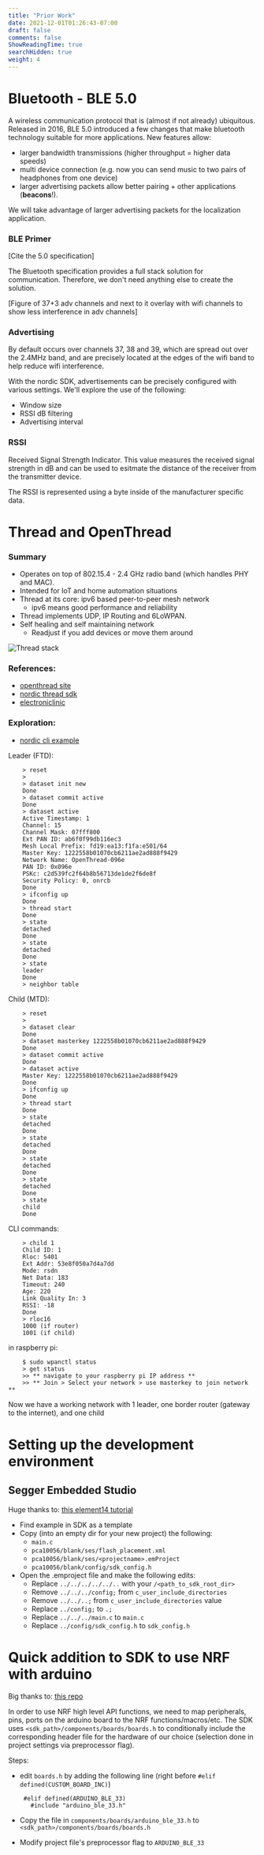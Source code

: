 ```yaml
---
title: "Prior Work"
date: 2021-12-01T01:26:43-07:00
draft: false
comments: false
ShowReadingTime: true
searchHidden: true
weight: 4
---
```


# Bluetooth - BLE 5.0

A wireless communication protocol that is (almost if not already) ubiquitous. Released in 2016, BLE 5.0 introduced a few changes that make bluetooth technology suitable for more applications. New features allow:
- larger bandwidth transmissions (higher throughput = higher data speeds)
- multi device connection (e.g. now you can send music to two pairs of headphones from one device)
- larger advertising packets allow better pairing + other applications (**beacons**!). 

We will take advantage of larger advertising packets for the localization application. 

### BLE Primer

[Cite the 5.0 specification]

The Bluetooth specification provides a full stack solution for communication. Therefore, we don't need anything else to create the solution.

[Figure of 37+3 adv channels and next to it overlay with wifi channels to show less interference in adv channels]

### Advertising

By default occurs over channels 37, 38 and 39, which are spread out over the 2.4MHz band, and are precisely located at the edges of the wifi band to help reduce wifi interference. 

With the nordic SDK, advertisements can be precisely configured with various settings. We'll explore the use of the following:
- Window size
- RSSI dB filtering
- Advertising interval

### RSSI

Received Signal Strength Indicator. This value measures the received signal strength in dB and can be used to esitmate the distance of the receiver from the transmitter device. 

The RSSI is represented using a byte inside of the manufacturer specific data. 

# Thread and OpenThread

### Summary
- Operates on top of 802.15.4 - 2.4 GHz radio band (which handles PHY and MAC). 
- Intended for IoT and home automation situations
- Thread at its core: ipv6 based peer-to-peer mesh network
  - ipv6 means good performance and reliability
- Thread implements UDP, IP Routing and 6LoWPAN. 
- Self healing and self maintaining network
  - Readjust if you add devices or move them around

![Thread stack](/ecem202a_project/images/thread_stack.png)



### References: 

- [openthread site](https://openthread.io/)
- [nordic thread sdk](https://infocenter.nordicsemi.com/index.jsp?topic=%2Fstruct_sdk%2Fstruct%2Fsdk_thread_zigbee_latest.html)
- [electroniclinic](https://www.electroniclinic.com/thread-protocol-architecture-and-topology-fully-explained/)

### Exploration: 
- [nordic cli example](https://infocenter.nordicsemi.com/index.jsp?topic=%2Fsdk_tz_v4.1.0%2Fthread_cli_example.html)

Leader (FTD):

        > reset
        >
        > dataset init new
        Done
        > dataset commit active
        Done
        > dataset active
        Active Timestamp: 1
        Channel: 15
        Channel Mask: 07fff800
        Ext PAN ID: ab6f0f99db116ec3
        Mesh Local Prefix: fd19:ea13:f1fa:e501/64
        Master Key: 1222558b01070cb6211ae2ad888f9429
        Network Name: OpenThread-096e
        PAN ID: 0x096e
        PSKc: c2d539fc2f64b8b56713de1de2f6de8f
        Security Policy: 0, onrcb
        Done
        > ifconfig up
        Done
        > thread start
        Done
        > state
        detached
        Done
        > state
        detached
        Done
        > state
        leader
        Done
        > neighbor table


Child (MTD):

        > reset
        > 
        > dataset clear
        Done
        > dataset masterkey 1222558b01070cb6211ae2ad888f9429
        Done
        > dataset commit active
        Done
        > dataset active
        Master Key: 1222558b01070cb6211ae2ad888f9429
        Done
        > ifconfig up
        Done
        > thread start
        Done
        > state
        detached
        Done
        > state
        detached
        Done
        > state
        detached
        Done
        > state
        detached
        Done
        > state
        child
        Done
        

CLI commands:

        > child 1
        Child ID: 1
        Rloc: 5401
        Ext Addr: 53e8f050a7d4a7dd
        Mode: rsdn
        Net Data: 183
        Timeout: 240
        Age: 220
        Link Quality In: 3
        RSSI: -18
        Done
        > rloc16
        1000 (if router)
        1001 (if child)

in raspberry pi: 

        $ sudo wpanctl status
        > get status
        >> ** navigate to your raspberry pi IP address **
        >> ** Join > Select your network > use masterkey to join network **

Now we have a working network with 1 leader, one border router (gateway to the internet), and one child


# Setting up the development environment

## Segger Embedded Studio

Huge thanks to: [this element14 tutorial](https://community.element14.com/products/roadtest/b/blog/posts/tutorial-02-part-1-developing-nrf52840-application-arduino-nano-33-ble-sense-roadtest)

- Find example in SDK as a template
- Copy (into an empty dir for your new project) the following:
  - `main.c`
  - `pca10056/blank/ses/flash_placement.xml`
  - `pca10056/blank/ses/<projectname>.emProject`
  - `pca10056/blank/config/sdk_config.h`
- Open the .emproject file and make the following edits:
  - Replace `../../../../../..` with your `/<path_to_sdk_root_dir>`
  - Remove `../../../config;` from `c_user_include_directories`
  -  Remove `../../..;` from `c_user_include_directories` value
  -  Replace `../config;` to `.;`
  -  Replace `../../../main.c` to `main.c`
  -  Replace `../config/sdk_config.h` to `sdk_config.h`


# Quick addition to SDK to use NRF with arduino

Big thanks to: [this repo](https://github.com/drewvigne/arduino_nano_33_ant)

In order to use NRF high level API functions, we need to map peripherals, pins, ports on the arduino board to the NRF functions/macros/etc.
The SDK uses `<sdk_path>/components/boards/boards.h` to conditionally include the corresponding header file for the hardware of our choice (selection done in project settings via preprocessor flag).

Steps:
 - edit `boards.h` by adding the following line (right before `#elif defined(CUSTOM_BOARD_INC)`)
      
        #elif defined(ARDUINO_BLE_33)
          #include "arduino_ble_33.h"
- Copy the file in `components/boards/arduino_ble_33.h` to `<sdk_path>/components/boards/boards.h`
- Modify project file's preprocessor flag to `ARDUINO_BLE_33`


<!-- TODO:

- Focus on literature review of comparison of protocols
- And also past implementations of localization using RSSI

 -->
